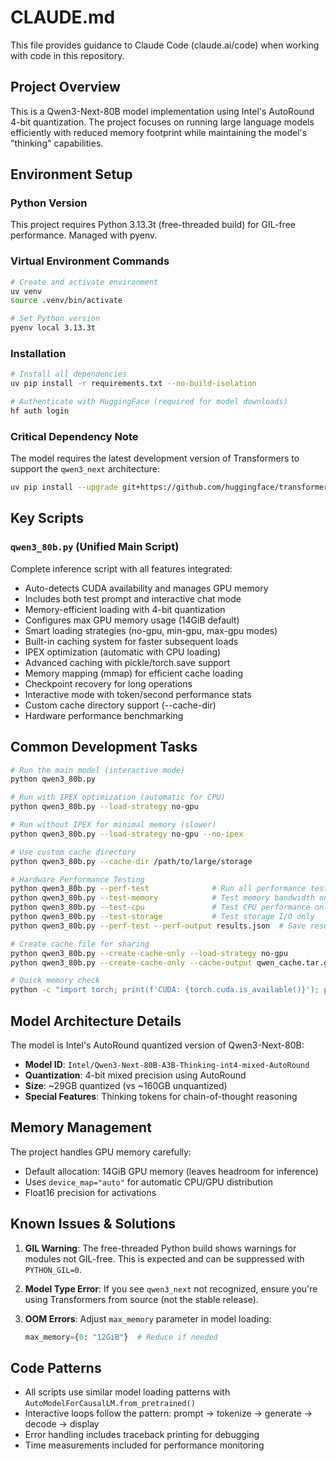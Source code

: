 # CLAUDE.md

This file provides guidance to Claude Code (claude.ai/code) when working with code in this repository.

## Project Overview

This is a Qwen3-Next-80B model implementation using Intel's AutoRound 4-bit quantization. The project focuses on running large language models efficiently with reduced memory footprint while maintaining the model's "thinking" capabilities.

## Environment Setup

### Python Version
This project requires Python 3.13.3t (free-threaded build) for GIL-free performance. Managed with pyenv.

### Virtual Environment Commands
```bash
# Create and activate environment
uv venv
source .venv/bin/activate

# Set Python version
pyenv local 3.13.3t
```

### Installation
```bash
# Install all dependencies
uv pip install -r requirements.txt --no-build-isolation

# Authenticate with HuggingFace (required for model downloads)
hf auth login
```

### Critical Dependency Note
The model requires the latest development version of Transformers to support the `qwen3_next` architecture:
```bash
uv pip install --upgrade git+https://github.com/huggingface/transformers.git
```

## Key Scripts

### `qwen3_80b.py` (Unified Main Script)
Complete inference script with all features integrated:
- Auto-detects CUDA availability and manages GPU memory
- Includes both test prompt and interactive chat mode
- Memory-efficient loading with 4-bit quantization
- Configures max GPU memory usage (14GiB default)
- Smart loading strategies (no-gpu, min-gpu, max-gpu modes)
- Built-in caching system for faster subsequent loads
- IPEX optimization (automatic with CPU loading)
- Advanced caching with pickle/torch.save support
- Memory mapping (mmap) for efficient cache loading
- Checkpoint recovery for long operations
- Interactive mode with token/second performance stats
- Custom cache directory support (--cache-dir)
- Hardware performance benchmarking

## Common Development Tasks

```bash
# Run the main model (interactive mode)
python qwen3_80b.py

# Run with IPEX optimization (automatic for CPU)
python qwen3_80b.py --load-strategy no-gpu

# Run without IPEX for minimal memory (slower)
python qwen3_80b.py --load-strategy no-gpu --no-ipex

# Use custom cache directory
python qwen3_80b.py --cache-dir /path/to/large/storage

# Hardware Performance Testing
python qwen3_80b.py --perf-test              # Run all performance tests
python qwen3_80b.py --test-memory            # Test memory bandwidth only
python qwen3_80b.py --test-cpu               # Test CPU performance only
python qwen3_80b.py --test-storage           # Test storage I/O only
python qwen3_80b.py --perf-test --perf-output results.json  # Save results

# Create cache file for sharing
python qwen3_80b.py --create-cache-only --load-strategy no-gpu
python qwen3_80b.py --create-cache-only --cache-output qwen_cache.tar.gz

# Quick memory check
python -c "import torch; print(f'CUDA: {torch.cuda.is_available()}'); print(f'Memory: {torch.cuda.get_device_properties(0).total_memory / 1024**3:.2f} GB' if torch.cuda.is_available() else '')"
```

## Model Architecture Details

The model is Intel's AutoRound quantized version of Qwen3-Next-80B:
- **Model ID**: `Intel/Qwen3-Next-80B-A3B-Thinking-int4-mixed-AutoRound`
- **Quantization**: 4-bit mixed precision using AutoRound
- **Size**: ~29GB quantized (vs ~160GB unquantized)
- **Special Features**: Thinking tokens for chain-of-thought reasoning

## Memory Management

The project handles GPU memory carefully:
- Default allocation: 14GiB GPU memory (leaves headroom for inference)
- Uses `device_map="auto"` for automatic CPU/GPU distribution
- Float16 precision for activations

## Known Issues & Solutions

1. **GIL Warning**: The free-threaded Python build shows warnings for modules not GIL-free. This is expected and can be suppressed with `PYTHON_GIL=0`.

2. **Model Type Error**: If you see `qwen3_next` not recognized, ensure you're using Transformers from source (not the stable release).

3. **OOM Errors**: Adjust `max_memory` parameter in model loading:
   ```python
   max_memory={0: "12GiB"}  # Reduce if needed
   ```

## Code Patterns

- All scripts use similar model loading patterns with `AutoModelForCausalLM.from_pretrained()`
- Interactive loops follow the pattern: prompt → tokenize → generate → decode → display
- Error handling includes traceback printing for debugging
- Time measurements included for performance monitoring
